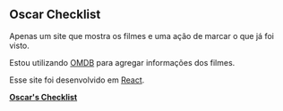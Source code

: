 ## Oscar Checklist

Apenas um site que mostra os filmes e uma ação de marcar o que já foi visto.

Estou utilizando [OMDB](http://www.omdbapi.com) para agregar informações dos filmes.

Esse site foi desenvolvido em [React](https://reactjs.org/).

**[Oscar's Checklist](https://oscars.netlify.app)**

